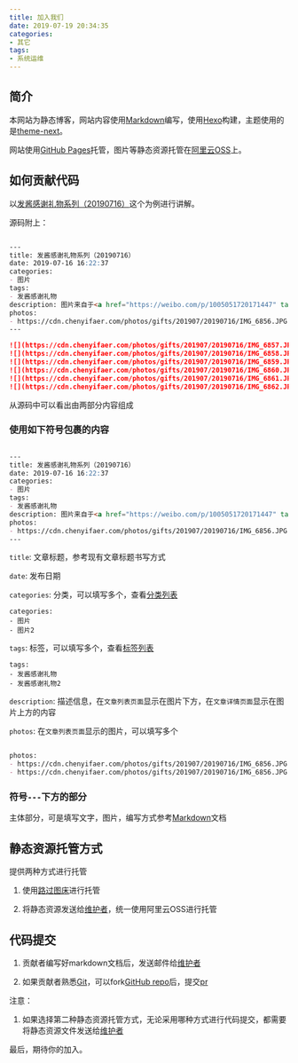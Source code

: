 ```yaml
---
title: 加入我们
date: 2019-07-19 20:34:35
categories:
- 其它
tags:
- 系统运维
---
```


## 简介

本网站为静态博客，网站内容使用[Markdown](https://coding.net/help/doc/project/markdown.html)编写，使用[Hexo](https://hexo.io/zh-cn/)构建，主题使用的是[theme-next](https://theme-next.org/)。

网站使用[GitHub Pages](https://pages.github.com/)托管，图片等静态资源托管在[阿里云OSS](https://cn.aliyun.com/product/oss)上。

## 如何贡献代码

以[发酱感谢礼物系列（20190716）](https://chenyifaer.com/%E5%8F%91%E9%85%B1%E6%84%9F%E8%B0%A2%E7%A4%BC%E7%89%A9%E7%B3%BB%E5%88%97/201907/%E5%8F%91%E9%85%B1%E6%84%9F%E8%B0%A2%E7%A4%BC%E7%89%A9%E7%B3%BB%E5%88%97%E4%B9%8B20190716/)这个为例进行讲解。

源码附上：

```markdown

---
title: 发酱感谢礼物系列（20190716）
date: 2019-07-16 16:22:37
categories:
- 图片
tags:
- 发酱感谢礼物
description: 图片来自于<a href="https://weibo.com/p/1005051720171447" target="_blank">quanmmmmm</a><br/>​​​​​​​​​ “谢谢raysong～～你在英国也要照顾好自己鸭～（p.s. 梳子很好用，杯子很好玩🐶)” ​ ​​​ ​​​​​​ ​
photos: 
- https://cdn.chenyifaer.com/photos/gifts/201907/20190716/IMG_6856.JPG
---

![](https://cdn.chenyifaer.com/photos/gifts/201907/20190716/IMG_6857.JPG)
![](https://cdn.chenyifaer.com/photos/gifts/201907/20190716/IMG_6858.JPG)
![](https://cdn.chenyifaer.com/photos/gifts/201907/20190716/IMG_6859.JPG)
![](https://cdn.chenyifaer.com/photos/gifts/201907/20190716/IMG_6860.JPG)
![](https://cdn.chenyifaer.com/photos/gifts/201907/20190716/IMG_6861.JPG)
![](https://cdn.chenyifaer.com/photos/gifts/201907/20190716/IMG_6862.JPG)

```

<!--more-->

从源码中可以看出由两部分内容组成

### 使用如下符号包裹的内容

```markdown

---
title: 发酱感谢礼物系列（20190716）
date: 2019-07-16 16:22:37
categories:
- 图片
tags:
- 发酱感谢礼物
description: 图片来自于<a href="https://weibo.com/p/1005051720171447" target="_blank">quanmmmmm</a><br/>​​​​​​​​​ “谢谢raysong～～你在英国也要照顾好自己鸭～（p.s. 梳子很好用，杯子很好玩🐶)” ​ ​​​ ​​​​​​ ​
photos: 
- https://cdn.chenyifaer.com/photos/gifts/201907/20190716/IMG_6856.JPG
---

```

`title`: 文章标题，参考现有文章标题书写方式

`date`: 发布日期

`categories`: 分类，可以填写多个，查看[分类列表](https://chenyifaer.com/categories/)

```text
categories:
- 图片
- 图片2
```

`tags`: 标签，可以填写多个，查看[标签列表](https://chenyifaer.com/tags/)

```text
tags:
- 发酱感谢礼物
- 发酱感谢礼物2
```

`description`: 描述信息，在`文章列表页面`显示在图片下方，在`文章详情页面`显示在图片上方的内容

`photos`: 在`文章列表页面`显示的图片，可以填写多个

```markdown

photos: 
- https://cdn.chenyifaer.com/photos/gifts/201907/20190716/IMG_6856.JPG
- https://cdn.chenyifaer.com/photos/gifts/201907/20190716/IMG_6856.JPG

```

### 符号`---`下方的部分

主体部分，可是填写文字，图片，编写方式参考[Markdown](https://coding.net/help/doc/project/markdown.html)文档


## 静态资源托管方式

提供两种方式进行托管

1. 使用[路过图床](https://imgchr.com/)进行托管

2. 将静态资源发送给[维护者](mailto:me@chenyifaer.com)，统一使用阿里云OSS进行托管

## 代码提交

1. 贡献者编写好markdown文档后，发送邮件给[维护者](mailto:me@chenyifaer.com)

2. 如果贡献者熟悉[Git](https://git-scm.com/)，可以fork[GitHub repo](https://github.com/chenyifaerfans/chenyifaerfans)后，提交[pr](https://help.github.com/en/articles/about-pull-requests)

注意：

1. 如果选择第二种静态资源托管方式，无论采用哪种方式进行代码提交，都需要将静态资源文件发送给[维护者](mailto:me@chenyifaer.com)

最后，期待你的加入。
